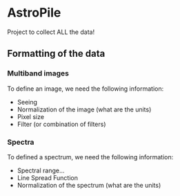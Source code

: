 # AstroPile
Project to collect ALL the data!




## Formatting of the data 


### Multiband images

To define an image, we need the following information:
  - Seeing
  - Normalization of the image (what are the units)
  - Pixel size
  - Filter (or combination of filters)


### Spectra 

To defined a spectrum, we need the following information:
  - Spectral range...
  - Line Spread Function
  - Normalization of the spectrum (what are the units)

